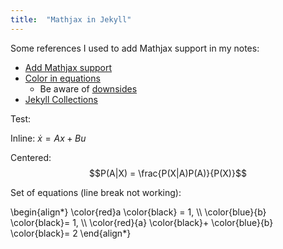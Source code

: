 ```yaml
---
title:  "Mathjax in Jekyll"
---
```


Some references I used to add Mathjax support in my notes: 

* [Add Mathjax support](http://haixing-hu.github.io/programming/2013/09/20/how-to-use-mathjax-in-jekyll-generated-github-pages/)
* [Color in equations](http://adereth.github.io/blog/2013/11/29/colorful-equations/)
    * Be aware of [downsides](https://math.meta.stackexchange.com/questions/4195/on-the-use-of-color-in-equations)
* [Jekyll Collections](https://jekyllrb.com/docs/collections/)

Test:

Inline: $\dot{x} = Ax+Bu$ 

Centered: 
$$P(A|X) = \frac{P(X|A)P(A)}{P(X)}$$

Set of equations (line break not working): 

\begin{align\*}
    \color{red}a \color{black} = 1,  \\\\
    \color{blue}{b} \color{black}= 1,  \\\\
    \color{red}{a} \color{black}+ \color{blue}{b} \color{black}= 2 
\end{align\*}